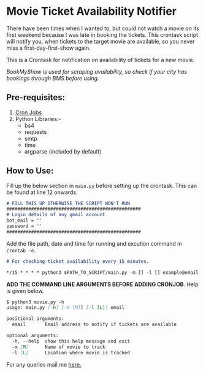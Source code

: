 # Movie Ticket Availability Notifier

There have been times when I wanted to, but could not watch a movie on its first
weekend because I was late in booking the tickets. This crontask script will
notify you, when tickets to the target movie are available, so you never miss a
first-day-first-show again.

This is a Crontask for notification on availability of tickets for a new movie.

*BookMyShow is used for scraping availability, so check if your city has bookings through BMS before using.*

## Pre-requisites:
1. [Cron Jobs](https://awc.com.my/uploadnew/5ffbd639c5e6eccea359cb1453a02bed_Setting%20Up%20Cron%20Job%20Using%20crontab.pdf)
2. Python Libraries:-
    - bs4
    - requests
    - smtp
    - time
    - argparse (included by default)

## How to Use:

Fill up the below section in ```main.py``` before setting up the crontask.
This can be found at line 12 onwards.

```md
# FILL THIS UP OTHERWISE THE SCRIPT WON'T RUN
#################################################
# Login details of any gmail account
bot_mail = ''
password = ''
#################################################
```

Add the file path, date and time for running and excution command in ```crontab -e```.

```md
# For checking ticket availability every 15 minutes.

*/15 * * * * python3 $PATH_TO_SCRIPT/main.py -m [] -l [] example@email.com
```

**ADD THE COMMAND LINE ARGUMENTS BEFORE ADDING CRONJOB**. Help is given below.

```md
$ python3 movie.py -h
usage: main.py [-h] [-m [M]] [-l [L]] email

positional arguments:
  email       Email address to notify if tickets are available

optional arguments:
  -h, --help  show this help message and exit
  -m [M]      Name of movie to track
  -l [L]      Location where movie is tracked
```

<!--test3-->
For any queries mail me [here.](mailto:vivek.kaushal@outlook.com)
